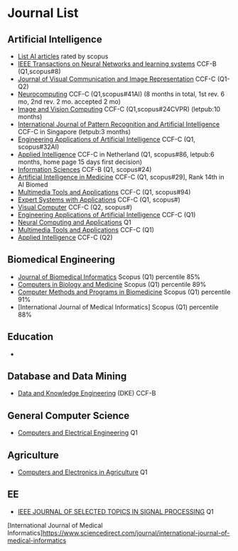 # Journal List
## Artificial Intelligence 
- [List AI articles] rated by scopus
- [IEEE Transactions on Neural Networks and learning systems] CCF-B (Q1,scopus#8)
- [Journal of Visual Communication and Image Representation] CCF-C (Q1-Q2)
- [Neurocomputing] CCF-C (Q1,scopus#41AI) (8 months in total, 1st rev. 6 mo, 2nd rev. 2 mo. accepted 2 mo)
- [Image and Vision Computing] CCF-C (Q1,scopus#24CVPR) (letpub:10 months)
- [International Journal of Pattern Recognition and Artificial Intelligence] CCF-C in Singapore (letpub:3 months)
- [Engineering Applications of Artificial Intelligence] CCF-C (Q1, scopus#32AI)
- [Applied Intelligence] CCF-C in Netherland (Q1, scopus#86, letpub:6 months, home page 15 days first decision)
- [Information Sciences] CCF-B (Q1, scopus#24)
- [Artificial Intelligence in Medicine] CCF-C (Q1, scopus#29], Rank 14th in AI Biomed
- [Multimedia Tools and Applications] CCF-C (Q1, scopus#94)
- [Expert Systems with Applications] CCF-C (Q1, scopus#)
- [Visual Computer] CCF-C (Q2, scopus#)
- [Engineering Applications of Artificial Intelligence] CCF-C (Q1)
- [Neural Computing and Applications] Q1
- [Multimedia Tools and Applications] CCF-C (Q1)
- [Applied Intelligence] CCF-C (Q2)

## Biomedical Engineering
- [Journal of Biomedical Informatics] Scopus (Q1) percentile 85%
- [Computers in Biology and Medicine] Scopus (Q1) percentile 89%
- [Computer Methods and Programs in Biomedicine] Scopus (Q1) percentile 91%
- [International Journal of Medical Informatics] Scopus (Q1) percentile 88%

## Education
- 

## Database and Data Mining
- [Data and Knowledge Engineering] (DKE) CCF-B

## General Computer Science
- [Computers and Electrical Engineering] Q1

## Agriculture
- [Computers and Electronics in Agriculture] Q1

## EE
- [IEEE JOURNAL OF SELECTED TOPICS IN SIGNAL PROCESSING] Q1


[//]: # (Reference Set)

[List AI articles]:<https://www.scopus.com/sourceid/24807#tabs=1>

[Journal of Visual Communication and Image Representation]:<https://www.journals.elsevier.com/journal-of-visual-communication-and-image-representation>

 [IEEE Transactions on Neural Networks and learning systems]:<https://ieeexplore.ieee.org/xpl/RecentIssue.jsp?punumber=5962385>

[Neurocomputing]:<https://www.journals.elsevier.com/neurocomputing>

[Image and Vision Computing]:<https://www.sciencedirect.com/journal/image-and-vision-computing>

[International Journal of Pattern Recognition and Artificial Intelligence]:<https://www.worldscientific.com/worldscinet/ijprai>

[Applied Intelligence]:<https://www.springer.com/journal/10489/aims-and-scope>


[Information Sciences]:<https://www.sciencedirect.com/journal/information-sciences>

[Data and Knowledge Engineering ]: <https://www.journals.elsevier.com/data-and-knowledge-engineering>

[Artificial Intelligence in Medicine]: <https://www.sciencedirect.com/journal/artificial-intelligence-in-medicine> 

[Computers and Electrical Engineering]: <https://www.sciencedirect.com/journal/computers-and-electrical-engineering>

[Computers and Electronics in Agriculture]: <https://www.sciencedirect.com/journal/computers-and-electronics-in-agriculture>

[Multimedia Tools and Applications]: <https://www.springer.com/journal/11042>

[Expert Systems with Applications]: <https://www.sciencedirect.com/journal/expert-systems-with-applications>

[IEEE JOURNAL OF SELECTED TOPICS IN SIGNAL PROCESSING]: <https://ieeexplore.ieee.org/xpl/tocresult.jsp?isnumber=10050192&punumber=4200690>

[Visual Computer]: <https://link.springer.com/journal/371/volumes-and-issues>

[Engineering Applications of Artificial Intelligence]: <https://www.sciencedirect.com/journal/engineering-applications-of-artificial-intelligence>

[Neural Computing and Applications]: <https://www.springer.com/journal/521>

[Journal of Artificial Intelligence and Soft Computing Research]: <https://sciendo.com/journal/JAISCR>

[Multimedia Tools and Applications]: <https://www.springer.com/journal/11042>

[Applied Intelligence]: <https://link.springer.com/journal/10489>

[Journal of Biomedical Informatics]:<https://www.sciencedirect.com/journal/journal-of-biomedical-informatics>
[Computers in Biology and Medicine]:<https://www.sciencedirect.com/journal/computers-in-biology-and-medicine>
[Computer Methods and Programs in Biomedicine]:<https://www.sciencedirect.com/journal/computer-methods-and-programs-in-biomedicine>

[International Journal of Medical Informatics]<https://www.sciencedirect.com/journal/international-journal-of-medical-informatics>

